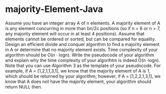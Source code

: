 # majority-Element-Java
Assume you have an integer array A of n elements. A majority element of A is any element concurring in more
than bn/2c positions (so if n = 6 or n = 7, any majority element will occur in at least 4 positions). Assume that
elements cannot be ordered or sorted, but can be compared for equality. Design an efficient divide and conquer
algorithm to find a majority element in A or determine that no majority element exists. Time complexity of your
algorithm should be O(n · logn). Write the pseudocode of your algorithm and explain why the time complexity of
your algorihtm is indeed O(n ·logn). Note that you can use Algorithm 3 as the template of your pseudocode.
For example, if A = [1,2,1,1,3,1], we know that the majority element of A is 1, which should be returned by your
algorithm; however, if A = [1,2,2,1,3,1], we know that A does not have the majority element, your algorithm
should return NULL then.
